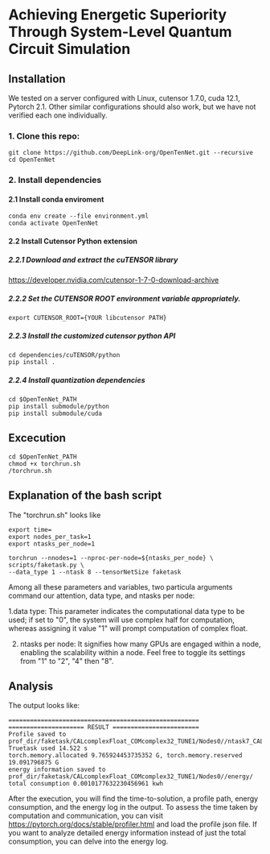 # Achieving Energetic Superiority Through System-Level Quantum Circuit Simulation

## Installation

We tested on a server configured with Linux, cutensor 1.7.0, cuda 12.1, Pytorch 2.1. Other similar configurations should also work, but we have not verified each one individually.
### 1. Clone this repo:

```
git clone https://github.com/DeepLink-org/OpenTenNet.git --recursive
cd OpenTenNet
```

### 2. Install dependencies
#### 2.1 Install conda enviroment
```
conda env create --file environment.yml
conda activate OpenTenNet
```
#### 2.2 Install Cutensor Python extension
##### 2.2.1 Download and extract the cuTENSOR library

https://developer.nvidia.com/cutensor-1-7-0-download-archive

##### 2.2.2 Set the CUTENSOR ROOT environment variable appropriately.
```
export CUTENSOR_ROOT={YOUR libcutensor PATH}
```
##### 2.2.3 Install the customized cutensor python API
```
cd dependencies/cuTENSOR/python
pip install . 
```
##### 2.2.4 Install quantization dependencies
```
cd $OpenTenNet_PATH
pip install submodule/python
pip install submodule/cuda
```

## Excecution
```
cd $OpenTenNet_PATH
chmod +x torchrun.sh
/torchrun.sh
```
## Explanation of the bash script
The "torchrun.sh" looks like
```
export time=
export nodes_per_task=1
export ntasks_per_node=1

torchrun --nnodes=1 --nproc-per-node=${ntasks_per_node} \
scripts/faketask.py \
--data_type 1 --ntask 8 --tensorNetSize faketask
```
Among all these parameters and variables, two particula arguments command our attention, data type, and ntasks per node:

1.data type: This parameter indicates the computational data type to be used; if set to "0", the system will use complex half for computation, whereas assigning it value "1" will prompt computation of complex float.

2. ntasks per node: It signifies how many GPUs are engaged within a node, enabling the scalability within a node. Feel free to toggle its settings from "1" to "2", "4" then "8".

## Analysis
The output looks like:
```
=====================================================
===================== RESULT ========================
Profile saved to prof_dir/faketask/CALcomplexFloat_COMcomplex32_TUNE1/Nodes0//ntask7_CALcomplexFloat_COMcomplex32_TUNE1_Nodes0.json
Truetask used 14.522 s
torch.memory.allocated 9.765924453735352 G, torch.memory.reserved 19.091796875 G
energy information saved to prof_dir/faketask/CALcomplexFloat_COMcomplex32_TUNE1/Nodes0//energy/
total consumption 0.0010177632230456961 kwh
```
After the execution, you will find the time-to-solution, a profile path, energy consumption, and the energy log in the output. To assess the time taken by computation and communication, you can visit https://pytorch.org/docs/stable/profiler.html and load the profile json file. If you want to analyze detailed energy information instead of just the total consumption, you can delve into the energy log.

